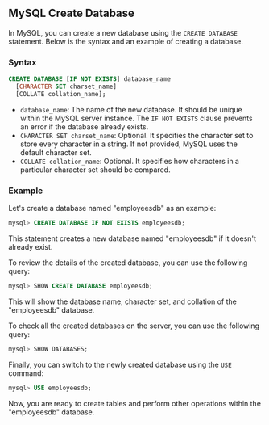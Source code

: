 ## MySQL Create Database

In MySQL, you can create a new database using the `CREATE DATABASE` statement. Below is the syntax and an example of creating a database.

### Syntax

```sql
CREATE DATABASE [IF NOT EXISTS] database_name
  [CHARACTER SET charset_name]
  [COLLATE collation_name];
```

- `database_name`: The name of the new database. It should be unique within the MySQL server instance. The `IF NOT EXISTS` clause prevents an error if the database already exists.
- `CHARACTER SET charset_name`: Optional. It specifies the character set to store every character in a string. If not provided, MySQL uses the default character set.
- `COLLATE collation_name`: Optional. It specifies how characters in a particular character set should be compared.

### Example

Let's create a database named "employeesdb" as an example:

```sql
mysql> CREATE DATABASE IF NOT EXISTS employeesdb;
```

This statement creates a new database named "employeesdb" if it doesn't already exist.

To review the details of the created database, you can use the following query:

```sql
mysql> SHOW CREATE DATABASE employeesdb;
```

This will show the database name, character set, and collation of the "employeesdb" database.

To check all the created databases on the server, you can use the following query:

```sql
mysql> SHOW DATABASES;
```

Finally, you can switch to the newly created database using the `USE` command:

```sql
mysql> USE employeesdb;
```

Now, you are ready to create tables and perform other operations within the "employeesdb" database.
